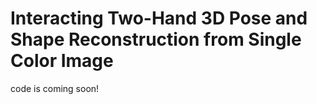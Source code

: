 # Interacting Two-Hand 3D Pose and Shape Reconstruction from Single Color Image
code is coming soon!
